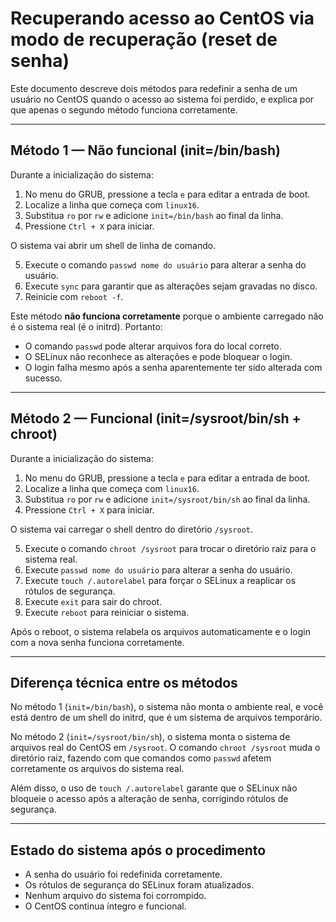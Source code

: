 # Recuperando acesso ao CentOS via modo de recuperação (reset de senha)

Este documento descreve dois métodos para redefinir a senha de um usuário no CentOS quando o acesso ao sistema foi perdido, e explica por que apenas o segundo método funciona corretamente.

---

## Método 1 — Não funcional (init=/bin/bash)

Durante a inicialização do sistema:

1. No menu do GRUB, pressione a tecla `e` para editar a entrada de boot.
2. Localize a linha que começa com `linux16`.
3. Substitua `ro` por `rw` e adicione `init=/bin/bash` ao final da linha.
4. Pressione `Ctrl + X` para iniciar.

O sistema vai abrir um shell de linha de comando.

5. Execute o comando `passwd nome do usuário` para alterar a senha do usuário.
6. Execute `sync` para garantir que as alterações sejam gravadas no disco.
7. Reinicie com `reboot -f`.

Este método **não funciona corretamente** porque o ambiente carregado não é o sistema real (é o initrd). Portanto:

- O comando `passwd` pode alterar arquivos fora do local correto.
- O SELinux não reconhece as alterações e pode bloquear o login.
- O login falha mesmo após a senha aparentemente ter sido alterada com sucesso.

---

## Método 2 — Funcional (init=/sysroot/bin/sh + chroot)

Durante a inicialização do sistema:

1. No menu do GRUB, pressione a tecla `e` para editar a entrada de boot.
2. Localize a linha que começa com `linux16`.
3. Substitua `ro` por `rw` e adicione `init=/sysroot/bin/sh` ao final da linha.
4. Pressione `Ctrl + X` para iniciar.

O sistema vai carregar o shell dentro do diretório `/sysroot`.

5. Execute o comando `chroot /sysroot` para trocar o diretório raiz para o sistema real.
6. Execute `passwd nome do usuário` para alterar a senha do usuário.
7. Execute `touch /.autorelabel` para forçar o SELinux a reaplicar os rótulos de segurança.
8. Execute `exit` para sair do chroot.
9. Execute `reboot` para reiniciar o sistema.

Após o reboot, o sistema relabela os arquivos automaticamente e o login com a nova senha funciona corretamente.

---

## Diferença técnica entre os métodos

No método 1 (`init=/bin/bash`), o sistema não monta o ambiente real, e você está dentro de um shell do initrd, que é um sistema de arquivos temporário.

No método 2 (`init=/sysroot/bin/sh`), o sistema monta o sistema de arquivos real do CentOS em `/sysroot`. O comando `chroot /sysroot` muda o diretório raiz, fazendo com que comandos como `passwd` afetem corretamente os arquivos do sistema real.

Além disso, o uso de `touch /.autorelabel` garante que o SELinux não bloqueie o acesso após a alteração de senha, corrigindo rótulos de segurança.

---

## Estado do sistema após o procedimento

- A senha do usuário foi redefinida corretamente.
- Os rótulos de segurança do SELinux foram atualizados.
- Nenhum arquivo do sistema foi corrompido.
- O CentOS continua íntegro e funcional.
